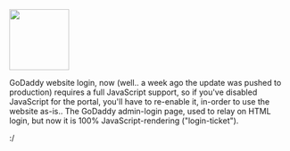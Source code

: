 <img src="https://icompile.eladkarako.com/_uploads/2017/06/icompile.eladkarako.com_godaddy_javascript_login_only_admin_page.png" alt="" width="107" height="109"/>

GoDaddy website login, now (well.. a week ago the update was pushed to production) requires a full JavaScript support, so if you've disabled JavaScript for the portal, you'll have to re-enable it, in-order to use the website as-is..
The GoDaddy admin-login page, used to relay on HTML login, but now it is 100% JavaScript-rendering ("login-ticket").

:/